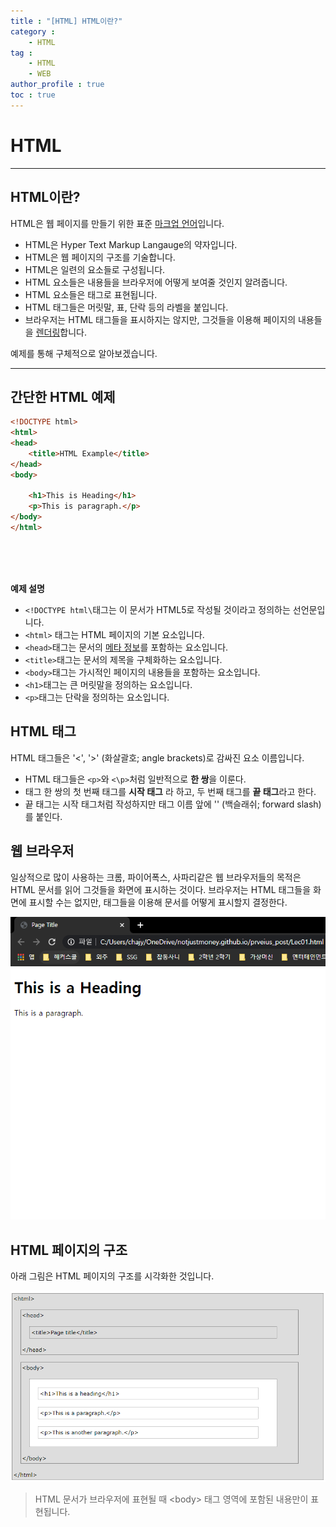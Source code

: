 ```yaml
---
title : "[HTML] HTML이란?"
category : 
    - HTML
tag : 
    - HTML
    - WEB
author_profile : true
toc : true
---
```


# HTML
---

## HTML이란?

 HTML은 웹 페이지를 만들기 위한 표준 [마크업 언어]("")입니다.

 * HTML은 Hyper Text Markup Langauge의 약자입니다.
 * HTML은 웹 페이지의 구조를 기술합니다.
 * HTML은 일련의 요소들로 구성됩니다.
 * HTML 요소들은 내용들을 브라우저에 어떻게 보여줄 것인지 알려줍니다.
 * HTML 요소들은 태그로 표현됩니다.
 * HTML 태그들은 머릿말, 표, 단락 등의 라벨을 붙입니다.
 * 브라우저는 HTML 태그들을 표시하지는 않지만, 그것들을 이용해 페이지의 내용들을 [렌더링]("")합니다.


예제를 통해 구체적으로 알아보겠습니다.

---
## 간단한 HTML 예제

```html
<!DOCTYPE html>
<html>
<head>
    <title>HTML Example</title>
</head>
<body>

    <h1>This is Heading</h1>
    <p>This is paragraph.</p>
</body>
</html>
```  
<br>
<br>
<br>

**예제 설명**
* `<!DOCTYPE html\`태그는 이 문서가 HTML5로 작성될 것이라고 정의하는 선언문입니다. 
* `<html>` 태그는 HTML 페이지의 기본 요소입니다.
* `<head>`태그는 문서의 [메타 정보]("")를 포함하는 요소입니다.
* `<title>`태그는 문서의 제목을 구체화하는 요소입니다.
* `<body>`태그는 가시적인 페이지의 내용들을 포함하는 요소입니다.
* `<h1>`태그는 큰 머릿말을 정의하는 요소입니다.
* `<p>`태그는 단락을 정의하는 요소입니다.

## HTML 태그
HTML 태그들은 '<', '>' (화살괄호; angle brackets)로 감싸진 요소 이름입니다.

* HTML 태그들은 `<p>`와 `<\p>`처럼 일반적으로 **한 쌍**을 이룬다. 
* 태그 한 쌍의 첫 번째 태그를 **시작 태그** 라 하고, 두 번째 태그를 **끝 태그**라고 한다.
* 끝 태그는 시작 태그처럼 작성하지만 태그 이름 앞에 '\' (백슬래쉬; forward slash)를 붙인다. 

## 웹 브라우저

일상적으로 많이 사용하는 크롬, 파이어폭스, 사파리같은 웹 브라우저들의 목적은 HTML 문서를 읽어 그것들을 화면에 표시하는 것이다. 브라우저는 HTML 태그들을 화면에 표시할 수는 없지만, 태그들을 이용해 문서를 어떻게 표시할지 결정한다.

![웹 브라우저에서 HTML 문서 확인](https://raw.githubusercontent.com/notjustmoney/notjustmoney.github.io/master/_posts/img/html01/WebBrowers.PNG)

## HTML 페이지의 구조
아래 그림은 HTML 페이지의 구조를 시각화한 것입니다.

![HTML 구조 시각화](https://raw.githubusercontent.com/notjustmoney/notjustmoney.github.io/master/_posts/img/html01/VisualizationHTML.PNG)

> HTML 문서가 브라우저에 표현될 때 \<body> 태그 영역에 포함된 내용만이 표현됩니다. 